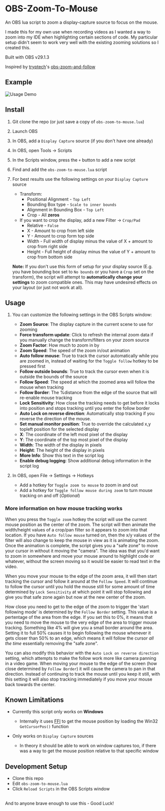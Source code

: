 # OBS-Zoom-To-Mouse

An OBS lua script to zoom a display-capture source to focus on the mouse. 

I made this for my own use when recording videos as I wanted a way to zoom into my IDE when highlighting certain sections of code. My particular setup didn't seem to work very well with the existing zooming solutions so I created this.

Built with OBS v29.1.3

Inspired by [tryptech](https://github.com/tryptech)'s [obs-zoom-and-follow](https://github.com/tryptech/obs-zoom-and-follow)

## Example
![Usage Demo](obs-zoom-to-mouse.gif)

## Install
1. Git clone the repo (or just save a copy of `obs-zoom-to-mouse.lua`)
1. Launch OBS
1. In OBS, add a `Display Capture` source (if you don't have one already)
1. In OBS, open Tools -> Scripts
1. In the Scripts window, press the `+` button to add a new script
1. Find and add the `obs-zoom-to-mouse.lua` script
1. For best results use the following settings on your `Display Capture` source
   * Transform:
      * Positional Alignment - `Top Left`
      * Bounding Box type -  `Scale to inner bounds`
      * Alignment in Bounding Box - `Top Left`
      * Crop - All **zeros**
   * If you want to crop the display, add a new Filter -> `Crop/Pad`
      * Relative - `False`
      * X - Amount to crop from left side
      * Y - Amount to crop form top side
      * Width - Full width of display minus the value of X + amount to crop from right side
      * Height - Full height of display minus the value of Y + amount to crop from bottom side
   
   **Note:** If you don't use this form of setup for your display source (E.g. you have bounding box set to `No bounds` or you have a `Crop` set on the transform), the script will attempt to **automatically change your settings** to zoom compatible ones. 
   This may have undesired effects on your layout (or just not work at all).

## Usage
1. You can customize the following settings in the OBS Scripts window:
   * **Zoom Source**: The display capture in the current scene to use for zooming
   * **Force transform update**: Click to refresh the internal zoom data if you manually change the transform/filters on your zoom source
   * **Zoom Factor**: How much to zoom in by
   * **Zoom Speed**: The speed of the zoom in/out animation
   * **Auto follow mouse**: True to track the cursor automatically while you are zoomed in, instead of waiting for the `Toggle follow` hotkey to be pressed first
   * **Follow outside bounds**: True to track the cursor even when it is outside the bounds of the source
   * **Follow Speed**: The speed at which the zoomed area will follow the mouse when tracking
   * **Follow Border**: The %distance from the edge of the source that will re-enable mouse tracking
   * **Lock Sensitivity**: How close the tracking needs to get before it locks into position and stops tracking until you enter the follow border
   * **Auto Lock on reverse direction**: Automatically stop tracking if you reverse the direction of the mouse.
   * **Set manual monitor position**: True to override the calculated x,y topleft position for the selected display
   * **X**: The coordinate of the left most pixel of the display
   * **Y**: The coordinate of the top most pixel of the display
   * **Width**: The width of the display in pixels
   * **Height**: The height of the display in pixels
   * **More Info**: Show this text in the script log
   * **Enable debug logging**: Show additional debug information in the script log

1. In OBS, open File -> Settings -> Hotkeys 
   * Add a hotkey for `Toggle zoom to mouse` to zoom in and out
   * Add a hotkey for `Toggle follow mouse during zoom` to turn mouse tracking on and off (*Optional*)

### More information on how mouse tracking works
When you press the `Toggle zoom` hotkey the script will use the current mouse position as the center of the zoom. The script will then animate the width/height values of a crop/pan filter so it appears to zoom into that location. If you have `Auto follow mouse` turned on, then the x/y values of the filter will also change to keep the mouse in view as it is animating the zoom. Once the animation is complete, the script gives you a "safe zone" to move your cursor in without it moving the "camera". The idea was that you'd want to zoom in somewhere and move your mouse around to highlight code or whatever, without the screen moving so it would be easier to read text in the video.

When you move your mouse to the edge of the zoom area, it will then start tracking the cursor and follow it around at the `Follow Speed`. It will continue to follow the cursor until you hold the mouse still for some amount of time determined by `Lock Sensitivity` at which point it will stop following and give you that safe zone again but now at the new center of the zoom.

How close you need to get to the edge of the zoom to trigger the 'start following mode' is determined by the `Follow Border` setting. This value is a pertentage of the area from the edge. If you set this to 0%, it means that you need to move the mouse to the very edge of the area to trigger mouse tracking. Something like 4% will give you a small border around the area. Setting it to full 50% causes it to begin following the mouse whenever it gets closer than 50% to an edge, which means it will follow the cursor *all the time* essentially removing the "safe zone".

You can also modify this behavior with the `Auto Lock on reverse direction` setting, which attempts to make the follow work more like camera panning in a video game. When moving your mouse to the edge of the screen (how close determined by `Follow Border`) it will cause the camera to pan in that direction. Instead of continuing to track the mouse until you keep it still, with this setting it will also stop tracking immediately if you move your mouse back towards the center. 

## Known Limitations
* Currently this script only works on **Windows**
   * Internally it uses [FFI](https://luajit.org/ext_ffi.html) to get the mouse position by loading the Win32 `GetCursorPos()` function

* Only works on `Display Capture` sources
   * In theory it should be able to work on window captures too, if there was a way to get the mouse position relative to that specific window

## Development Setup
* Clone this repo
* Edit `obs-zoom-to-mouse.lua`
* Click `Reload Scripts` in the OBS Scripts window

##
And to anyone brave enough to use this - Good Luck!
